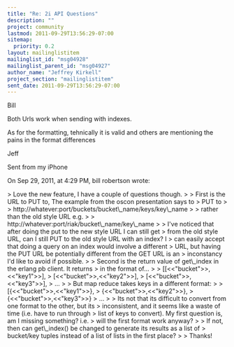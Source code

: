 ```yaml
---
title: "Re: 2i API Questions"
description: ""
project: community
lastmod: 2011-09-29T13:56:29-07:00
sitemap:
  priority: 0.2
layout: mailinglistitem
mailinglist_id: "msg04928"
mailinglist_parent_id: "msg04927"
author_name: "Jeffrey Kirkell"
project_section: "mailinglistitem"
sent_date: 2011-09-29T13:56:29-07:00
---
```



Bill

Both Urls work when sending with indexes.

As for the formatting, tehnically it is valid and others are mentioning the 
pains in the format differences

Jeff

Sent from my iPhone

On Sep 29, 2011, at 4:29 PM, bill robertson  wrote:

&gt; Love the new feature, I have a couple of questions though.
&gt; 
&gt; First is the URL to PUT to, The example from the oscon presentation says to 
&gt; PUT to
&gt; 
&gt; http://whatever:port/buckets/bucket\\_name/keys/key\\_name 
&gt; 
&gt; rather than the old style URL e.g.
&gt; 
&gt; http://whatever:port/riak/bucket\\_name/key\\_name
&gt; 
&gt; I've noticed that after doing the put to the new style URL I can still get 
&gt; from the old style URL, can I still PUT to the old style URL with an index? I 
&gt; can easily accept that doing a query on an index would involve a different 
&gt; URL, but having the PUT URL be potentially different from the GET URL is an 
&gt; inconstancy I'd like to avoid if possible.
&gt; 
&gt; Second is the return value of get\\_index in the erlang pb client. It returns 
&gt; in the format of...
&gt; 
&gt; [[&lt;&lt;"bucket"&gt;&gt;,&lt;&lt;"key1"&gt;&gt;],
&gt; [&lt;&lt;"bucket"&gt;&gt;,&lt;&lt;"key2"&gt;&gt;],
&gt; [&lt;&lt;"bucket"&gt;&gt;,&lt;&lt;"key3"&gt;&gt;],
&gt; ...
&gt; 
&gt; But map reduce takes keys in a different format:
&gt; 
&gt; [{&lt;&lt;"bucket"&gt;&gt;,&lt;&lt;"key1"&gt;&gt;},
&gt; {&lt;&lt;"bucket"&gt;&gt;,&lt;&lt;"key2"&gt;&gt;},
&gt; {&lt;&lt;"bucket"&gt;&gt;,&lt;&lt;"key3"&gt;&gt;}
&gt; ...
&gt; 
&gt; Its not that its difficult to convert from one format to the other, but its 
&gt; inconsistent, and it seems like a waste of time (i.e. have to run through 
&gt; list of keys to convert). My first question is, am I missing something? i.e. 
&gt; will the first format work anyway? 
&gt; 
&gt; If not, then can get\\_index() be changed to generate its results as a list of 
&gt; bucket/key tuples instead of a list of lists in the first place?
&gt; 
&gt; Thanks!

